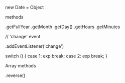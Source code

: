 new Date = Object

methods

.getFullYear
.getMonth
.getDay()
.getHours
.getMinutes


// 'change' event  

.addEventListener('change')

switch () {
  case 1:
  exp
  break;
  case 2:
  exp
  break;
}


Array methods 

.reverse()